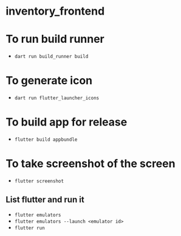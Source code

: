 # inventory_frontend

# To run build runner
- `dart run build_runner build`

# To generate icon
- `dart run flutter_launcher_icons`

# To build app for release
- `flutter build appbundle`

# To take screenshot of the screen
- `flutter screenshot`

## List flutter and run it
- `flutter emulators`
- `flutter emulators --launch <emulator id>`
- `flutter run`